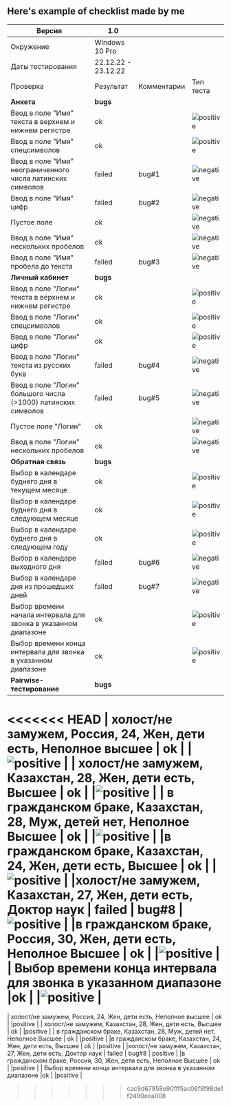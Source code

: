 ## Here's example of checklist made by me

| Версия      |   1.0  |  |   |
| --- | --- |--- |--- |
| Окружение   |   Windows 10 Pro      |    |    |
| Даты тестирования   |     22.12.22 - 23.12.22    |    |    |
| Проверка   |    Результат     |Комментарии    |Тип теста    |
| **Анкета**   |    **bugs**     |     |    |
| Ввод в поле "Имя" текста в верхнем и нижнем регистре   |    ok     |    |![positive](https://img.shields.io/badge/-positive-378805?style=for-flat-square)    |
| Ввод в поле "Имя" спецсимволов   |    ok     |    |![positive](https://img.shields.io/badge/-positive-378805?style=for-flat-square)    |
| Ввод в поле "Имя" неограниченного числа латинских символов   |    failed     |bug#1    |![negative](https://img.shields.io/badge/-negative-580818?style=for-flat-square)    |
|Ввод в поле "Имя" цифр   |   failed      |bug#2    |![negative](https://img.shields.io/badge/-negative-580818?style=for-flat-square)    |
|Пустое поле  |     ok |      | ![negative](https://img.shields.io/badge/-negative-580818?style=for-flat-square) |
|Ввод в поле "Имя" нескольких пробелов   |   ok   |    |![negative](https://img.shields.io/badge/-negative-580818?style=for-flat-square)    |
| Ввод в поле "Имя" пробела до текста   |failed    |bug#3    |![negative](https://img.shields.io/badge/-negative-580818?style=for-flat-square)    |
| **Личный кабинет**   |    **bugs**     |     |    |
| Ввод в поле "Логин" текста в верхнем и нижнем регистре   |    ok     |    |![positive](https://img.shields.io/badge/-positive-378805?style=for-flat-square)    |
| Ввод в поле "Логин" спецсимволов   |    ok     |    |![positive](https://img.shields.io/badge/-positive-378805?style=for-flat-square)    |
| Ввод в поле "Логин" цифр   |    ok     |    |![positive](https://img.shields.io/badge/-positive-378805?style=for-flat-square)    |
|Ввод в поле "Логин" текста из русских букв   |   failed      |bug#4   |![negative](https://img.shields.io/badge/-negative-580818?style=for-flat-square)    |
|Ввод в поле "Логин" большого числа (>1000) латинских символов  |     failed |   bug#5   | ![negative](https://img.shields.io/badge/-negative-580818?style=for-flat-square) |
|Пустое поле "Логин"  |   ok   |    |![negative](https://img.shields.io/badge/-negative-580818?style=for-flat-square)    |
| Ввод в поле "Логин" нескольких пробелов   |ok    |   |![negative](https://img.shields.io/badge/-negative-580818?style=for-flat-square)    |
| **Обратная связь**   |    **bugs**     |     |    |
| Выбор в календаре буднего дня в текущем месяце   |    ok     |    |![positive](https://img.shields.io/badge/-positive-378805?style=for-flat-square)    |
| Выбор в календаре буднего дня в следующем месяце   |    ok     |    |![positive](https://img.shields.io/badge/-positive-378805?style=for-flat-square)    |
| Выбор в календаре буднего дня в следующем году   |    ok     |    |![positive](https://img.shields.io/badge/-positive-378805?style=for-flat-square)    |
|Выбор в календаре выходного дня   |   failed      |bug#6   |![negative](https://img.shields.io/badge/-negative-580818?style=for-flat-square)    |
|Выбор в календаре дня из прошедших дней  |     failed |   bug#7   | ![negative](https://img.shields.io/badge/-negative-580818?style=for-flat-square) |
|Выбор времени начала интервала для звонка в указанном диапазоне  |   ok   |    |![positive](https://img.shields.io/badge/-positive-378805?style=for-flat-square)    |
| Выбор времени конца интервала для звонка в указанном диапазоне   |ok    |   |![positive](https://img.shields.io/badge/-positive-378805?style=for-flat-square)    |
| **Pairwise-тестирование**   |    **bugs**     |     |    |
<<<<<<< HEAD
| холост/не замужем, Россия, 24, Жен, дети есть, Неполное высшее   |    ok     |    |![positive](https://img.shields.io/badge/-positive-378805?style=for-flat-square)    |
| холост/не замужем, Казахстан, 28, Жен, дети есть, Высшее    | ok |  |![positive](https://img.shields.io/badge/-positive-378805?style=for-flat-square)    |
| в гражданском браке, Казахстан, 28, Муж, детей нет, Неполное Высшее   |    ok     |    |![positive](https://img.shields.io/badge/-positive-378805?style=for-flat-square)    |
|в гражданском браке, Казахстан, 24, Жен, дети есть, Высшее   |   ok      | |![positive](https://img.shields.io/badge/-positive-378805?style=for-flat-square)    |
|холост/не замужем, Казахстан, 27, Жен, дети есть, Доктор наук  |     failed |   bug#8  | ![positive](https://img.shields.io/badge/-positive-378805?style=for-flat-square) |
|в гражданском браке, Россия, 30, Жен, дети есть, Неполное Высшее  |   ok   |    |![positive](https://img.shields.io/badge/-positive-378805?style=for-flat-square)    |
| Выбор времени конца интервала для звонка в указанном диапазоне   |ok    |   |![positive](https://img.shields.io/badge/-positive-378805?style=for-flat-square)    |
=======
| холост/не замужем, Россия, 24, Жен, дети есть, Неполное высшее   |    ok     |    |positive    |
| холост/не замужем, Казахстан, 28, Жен, дети есть, Высшее    | ok |  |positive    |
| в гражданском браке, Казахстан, 28, Муж, детей нет, Неполное Высшее   |    ok     |    |positive    |
|в гражданском браке, Казахстан, 24, Жен, дети есть, Высшее   |   ok      | |positive    |
|холост/не замужем, Казахстан, 27, Жен, дети есть, Доктор наук  |     failed |   bug#8  | positive |
|в гражданском браке, Россия, 30, Жен, дети есть, Неполное Высшее  |   ok   |    |positive    |
| Выбор времени конца интервала для звонка в указанном диапазоне   |ok    |   |positive    |
>>>>>>> cac9d67958e90fff5ac06f9f98de1f2490eea008

